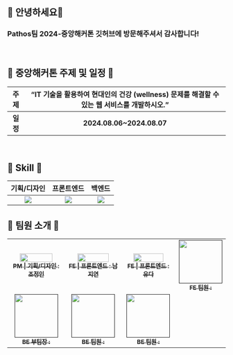 ## 👋 안녕하세요👋
### Pathos팀 2024-중앙해커톤 깃허브에 방문해주셔서 감사합니다!

<br>

## 📌 중앙해커톤 주제 및 일정 📌

| <b>주제</b> | “IT 기술을 활용하여 현대인의 건강 (wellness) 문제를 해결할 수 있는 웹 서비스를 개발하시오.” |
|:------:|:-------:|
| <b>일정</b> | <b>2024.08.06~2024.08.07</b> |

<br>

## 🔨 Skill 🔨

  |기획/디자인|프론트엔드|백엔드|
  |:-------------:|:-------------:|:-------------:|
  |<img src="https://img.shields.io/badge/Figma-F24E1E?style=for-the-badge&logo=Figma&logoColor=white">|<img src="https://img.shields.io/badge/React-61DAFB?style=for-the-badge&logo=React&logoColor=white">|<img src="https://img.shields.io/badge/Django-092E20?style=for-the-badge&logo=Django&logoColor=white">|

## 🔨 팀원 소개 🔨
<table>
  <tbody>
    <tr>
      <td align="center"><a href="https://github.com/CHOjeongin"><img width="80%" src="https://github.com/user-attachments/assets/11c532a4-ea9a-4f1a-9049-db21bc8a0b3f"/><br /><sub><b>PM | 기획/디자인 : 조정인</b></sub></a><br /></td>
      <td align="center"><a href="https://github.com/jiyeoneeeeeeee"><img width="80%" src="https://github.com/user-attachments/assets/023c2d0f-0489-4593-8aa1-04c98e0c1ffd"/><br /><sub><b>FE | 프론트엔드 : 남지연</b></sub></a><br /></td>
      <td align="center"><a href="https://github.com/dauhny"><img width="80%" src="https://github.com/user-attachments/assets/6dd68578-d786-4650-adf3-c3b9cd88364f"/><br /><sub><b>FE | 프론트엔드 : 유다</b></sub></a><br /></td>
      <td align="center"><a href=""><img src="" width="100px;" alt=""/><br /><sub><b>FE 팀원 : </b></sub></a><br /></td>
     <tr/>
      <td align="center"><a href=""><img src="" width="100px;" alt=""/><br /><sub><b>BE 부팀장 : </b></sub></a><br /></td>
      <td align="center"><a href=""><img src="" width="100px;" alt=""/><br /><sub><b>BE 팀원 : </b></sub></a><br /></td>
      <td align="center"><a href=""><img src="" width="100px;" alt=""/><br /><sub><b>BE 팀원 : </b></sub></a><br /></td>
    </tr>
  </tbody>
</table>
</div>
<!--

**Here are some ideas to get you started:**

🙋‍♀️ A short introduction - what is your organization all about?
🌈 Contribution guidelines - how can the community get involved?
👩‍💻 Useful resources - where can the community find your docs? Is there anything else the community should know?
🍿 Fun facts - what does your team eat for breakfast?
🧙 Remember, you can do mighty things with the power of [Markdown](https://docs.github.com/github/writing-on-github/getting-started-with-writing-and-formatting-on-github/basic-writing-and-formatting-syntax)
-->
